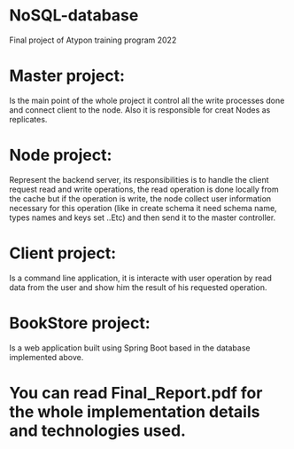 # NoSQL-database
Final project of Atypon training program 2022

# Master project:
Is the main point of the whole project it control all 
the write processes done and connect client to the node. Also it is 
responsible for creat Nodes as replicates.

# Node project:
Represent the backend server, its responsibilities 
is to handle the client request read and write operations, the read 
operation is done locally from the cache but if the operation is 
write, the node collect user information necessary for this 
operation (like in create schema it need schema name, types 
names and keys set ..Etc) and then send it to the master controller.

# Client project:
Is a command line application, it is interacte with user operation by read data from the 
user and show him the result of his requested operation.

# BookStore project:
Is a web application built using Spring Boot based in the database implemented above.

# You can read Final_Report.pdf for the whole implementation details and technologies used.
